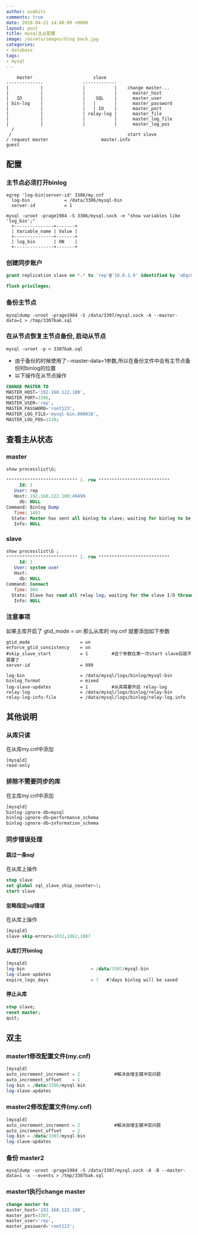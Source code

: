 ```yaml
---
author: asmbits
comments: true
date: 2018-04-21 14:40:00 +0000
layout: post
title: mysql主从配置
image: /assets/images/blog_back.jpg
categories:
- database
tags:
- mysql
---
```


```
    master                       slave
--------------               -------------
|            |               |           |    change master...
|            |               |           |      master_host
|   IO       |               |    SQL    |      master_user
| bin-log    |               |   |       |      master_password
|            |               |   | IO    |      master_port
|            |               | ralay-log |      master_file
|            |               |           |      master_log_file
|            |               |           |      master_log_pos
  /                                            
 /                                            start slave 
/ request master                    master.info
guest
```

<!-- more -->

## 配置

### 主节点必须打开binlog

```shell
egrep 'log-bin|server-id' 3306/my.cnf 
  log-bin             = /data/3306/mysql-bin
  server-id           = 1

mysql -uroot -prage1984 -S 3306/mysql.sock -e "show variables like 'log_bin';"
  +---------------+-------+
  | Variable_name | Value |
  +---------------+-------+
  | log_bin       | ON    |
  +---------------+-------+
```
### 创建同步账户
```sql
grant replication slave on *.* to 'rep'@'10.0.1.9' identified by 'aDgc9tSDK8dQkSWs';

flush privileges;
```

### 备份主节点
```shell
mysqldump -uroot -prage1984 -S /data/3307/mysql.sock -A --master-data=1 > /tmp/3307bak.sql
```

### 在从节点恢复主节点备份, 启动从节点
```shell
mysql -uroot -p < 3307bak.sql
```

- 由于备份的时候使用了--master-data=1参数,所以在备份文件中会有主节点备份时binlog的位置
- 以下操作在从节点操作

```sql
CHANGE MASTER TO
MASTER_HOST='192.168.122.100',
MASTER_PORT=3306,
MASTER_USER='rep',
MASTER_PASSWORD='root123',
MASTER_LOG_FILE='mysql-bin.000018',
MASTER_LOG_POS=1330;
```


## 查看主从状态
### master
```sql
show processlist\G;

*************************** 1. row ***************************
     Id: 1
   User: rep
   Host: 192.168.122.100:49499
     db: NULL
Command: Binlog Dump
   Time: 1491
  State: Master has sent all binlog to slave; waiting for binlog to be updated
   Info: NULL
```


### slave
```sql
show processlist\G ;
*************************** 1. row ***************************
     Id: 1
   User: system user
   Host: 
     db: NULL
Command: Connect
   Time: 994
  State: Slave has read all relay log; waiting for the slave I/O thread to update it
   Info: NULL
```

### 注意事项
如果主库开启了 gtid_mode = on 那么从库的 my.cnf 就要添加如下参数
```
gtid_mode                   = on
enforce_gtid_consistency    = on
#skip_slave_start           = 1         #这个参数在第一次start slave后就不需要了
server-id                   = 999

log-bin                     = /data/mysql/logs/binlog/mysql-bin
binlog_format               = mixed
log-slave-updates           = 1         #从库需要开启 relay-log
relay-log                   = /data/mysql/logs/binlog/relay-bin
relay-log-info-file         = /data/mysql/logs/binlog/relay-log.info
```

## 其他说明

### 从库只读
在从库my.cnf中添加
```
[mysqld]
read-only
```

### 排除不需要同步的库
在主库my.cnf中添加
```sql
[mysqld]
binlog-ignore-db=mysql
binlog-ignore-db=performance_schema
binlog-ignore-db=information_schema
```

### 同步错误处理
#### 跳过一条sql
在从库上操作
```sql
stop slave
set global sql_slave_skip_counter=1;
start slave
```

#### 忽略指定sql错误
在从库上操作
```sql
[mysqld]
slave-skip-errors=1032,1062,1007
```

#### 从库打开binlog
```sql
[mysqld]
log-bin                         = /data/3307/mysql-bin
log-slave-updates
expire_logs_days                = 7   #7days binlog will be saved
```

#### 停止从库
```sql
stop slave;
reset master;
quit;
```

## 双主
### master1修改配置文件(my.cnf)
```sql
[mysqld]
auto_increment_increment = 2             #解决自增主键冲突问题
auto_increment_offset    = 1
log-bin = /data/3306/mysql-bin
log-slave-updates
```
### master2修改配置文件(my.cnf)
```sql
[mysqld]
auto_increment_increment = 2             #解决自增主键冲突问题
auto_increment_offset    = 2
log-bin = /data/3307/mysql-bin
log-slave-updates
```

### 备份 master2
```shell
mysqldump -uroot -prage1984 -S /data/3307/mysql.sock -A -B --master-data=1 -x --events > /tmp/3307bak.sql
```

### master1执行change master
```sql
change master to
master_host='192.168.122.100',
master_port=3307,
master_user='rep',
master_password='root123';
```


